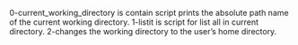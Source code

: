 0-current_working_directory is contain script  prints the absolute path name of the current working directory.
1-listit is script for list all in current directory.
2-changes the working directory to the user’s home directory.
